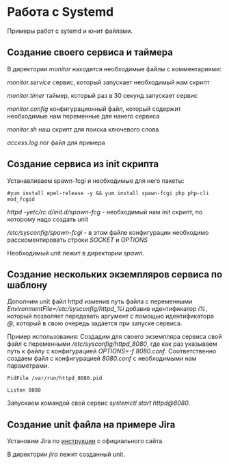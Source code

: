# Работа с Systemd

Примеры работ с sytemd и юнит файлами.

## Создание своего сервиса и таймера

В директории *monitor* находятся необходимые файлы с комментариями:

*monitor.service* сервис, который запускает необходимый нам скрипт

*monitor.timer* таймер, который раз в 30 секунд запускает сервис

*monitor.config* конфигурационный файл, который содержит необходимые нам переменные для нанего сервиса

*monitor.sh* наш скрипт для поиска ключевого слова

*access.log* лог файл для примера

## Создание сервиса из init скрипта

Устанавливаем spawn-fcgi и необходимые для него пакеты:

``
#yum install epel-release -y && yum install spawn-fcgi php php-cli mod_fcgid 
``

*httpd -yetc/rc.d/init.d/spawn-fcg* - необходимый нам init скрипт, по которому надо создать unit

*/etc/sysconfig/spawn-fcgi* - в этом файле конфигурации необходимо расскоментировать строки *SOCKET* и *OPTIONS*

Необходимый unit лежит в директории *spawn*.

## Создание нескольких экземпляров сервиса по шаблону

Дополним unit файл httpd изменив путь файла с переменными *EnvironmentFile=/etc/sysconfig/httpd_%i* добавив идентификатор *i%*, который позволяет передавать аргумент с помощью идентификатора *@*, который в свою очередь задается при запуске сервиса. 

Пример использования: Создадим для своего экземпляра сервиса свой файл с переменными */etc/sysconfig/httpd_8080*, где как раз указываем путь к файлу с конфигурацией *OPTIONS=-f 8080.conf*. Соответственно создаем файл с конфигурацией *8080.conf* с необходимыми нам параметрами.

``
PidFile /var/run/httpd_8080.pid
``

``
Listen 8080
``

Запускаем командой свой сервис *systemctl start httpd@8080*.

## Создание unit файла на примере Jira

Установим Jira по [инструкции](https://confluence.atlassian.com/adminjiraserver/installing-jira-applications-on-linux-938846841.html) с официального сайта.

В директории *jira* лежит созданный unit.
